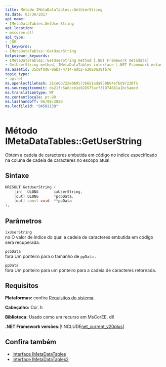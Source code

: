 ```yaml
---
title: Método IMetaDataTables::GetUserString
ms.date: 03/30/2017
api_name:
- IMetaDataTables.GetUserString
api_location:
- mscoree.dll
api_type:
- COM
f1_keywords:
- IMetaDataTables::GetUserString
helpviewer_keywords:
- IMetaDataTables::GetUserString method [.NET Framework metadata]
- GetUserString method, IMetaDataTables interface [.NET Framework metadata]
ms.assetid: 35b8f0d6-9aba-4714-adb2-62020a38fb7e
topic_type:
- apiref
ms.openlocfilehash: 21ce66722e069573b651ada950b64ef6d97220fb
ms.sourcegitcommit: da21fc5a8cce1e028575acf31974681a1bc5aeed
ms.translationtype: MT
ms.contentlocale: pt-BR
ms.lasthandoff: 06/08/2020
ms.locfileid: "84501138"
---
```

# <a name="imetadatatablesgetuserstring-method"></a>Método IMetaDataTables::GetUserString

Obtém a cadeia de caracteres embutida em código no índice especificado na coluna de cadeia de caracteres no escopo atual.

## <a name="syntax"></a>Sintaxe

```cpp
HRESULT GetUserString (
    [in]  ULONG       ixUserString,
    [out] ULONG       *pcbData,
    [out] const void  **ppData
);
```

## <a name="parameters"></a>Parâmetros

`ixUserString`\
no O valor de índice do qual a cadeia de caracteres embutida em código será recuperada.

`pcbData`\
fora Um ponteiro para o tamanho de `ppData` .

`ppData`\
fora Um ponteiro para um ponteiro para a cadeia de caracteres retornada.

## <a name="requirements"></a>Requisitos

**Plataformas:** confira [Requisitos do sistema](../../get-started/system-requirements.md).

**Cabeçalho:** Cor. h

**Biblioteca:** Usado como um recurso em MsCorEE. dll

**.NET Framework versões:**[!INCLUDE[net_current_v20plus](../../../../includes/net-current-v20plus-md.md)]

## <a name="see-also"></a>Confira também

- [Interface IMetaDataTables](imetadatatables-interface.md)
- [Interface IMetaDataTables2](imetadatatables2-interface.md)
